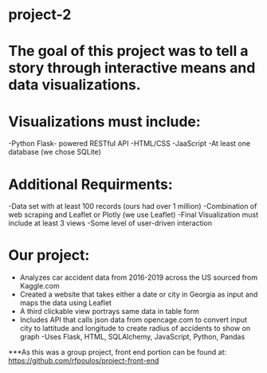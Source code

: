 # project-2

# The goal of this project was to tell a story through interactive means and data visualizations. 

# Visualizations must include:
-Python Flask- powered RESTful API
-HTML/CSS
-JaaScript
-At least one database (we chose SQLite)

# Additional Requirments:
-Data set with at least 100 records (ours had over 1 million)
-Combination of web scraping and Leaflet or Plotly (we use Leaflet)
-Final Visualization must include at least 3 views
-Some level of user-driven interaction

# Our project:
- Analyzes car accident data from 2016-2019 across the US sourced from Kaggle.com
- Created a website that takes either a date or city in Georgia as input and maps the data using Leaflet
- A third clickable view portrays same data in table form
- Includes API that calls json data from opencage.com to convert input city to lattitude and longitude to create radius of accidents to show on graph
-Uses Flask, HTML, SQLAlchemy, JavaScript, Python, Pandas

***As this was a group project, front end portion can be found at:
https://github.com/rfpoulos/project-front-end
